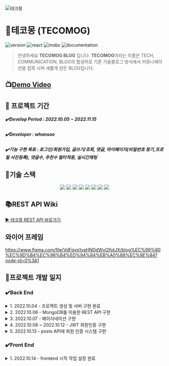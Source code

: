 ![테크몽](https://user-images.githubusercontent.com/98297436/195282182-3e444093-7c03-4191-8625-ce201113d410.gif)

# 🦄테코몽 (TECOMOG)

![version](<https://img.shields.io/badge/version-0.1.0-red>)   ![react](<https://img.shields.io/badge/react-16.13.1-yellow>)   ![mobx](<https://img.shields.io/badge/mobx-5.15.5-blueviolet>)  ![documentation](<https://img.shields.io/badge/documentation-yes-ff69b4>)

>안녕하세요 **TECOMOG BLOG** 입니다.
>**TECOMOG**이라는 이름은 TECH, COMMUNICATION, BLOG의 합성어로 기존 기술블로그 방식에서 커뮤니케이션을 접목 시켜 새롭게 만든 BLOG입니다.
> 



## 📺[Demo Video](https://www.youtube.com/) 



## 📆 프로젝트 기간

##### ✔️Develop Period : 2022.10.05 ~ 2022.11.15

##### ✔️Developer : whansoo

##### ✔️기능 구현 목표 : 로그인/회원가입, 글쓰기/조회, 댓글, 마이페이지(비밀번호 찾기,프로필 사진등록), 댓글수, 추천수 필터적용, 실시간채팅

## 🔨기술 스택
<div align="center">
  <img src="https://img.shields.io/badge/React-61DAFB?style=for-the-badge&logo=React&logoColor=white">
  <img src="https://img.shields.io/badge/Node.js-339933?style=for-the-badge&logo=Node.js&logoColor=white">
  <img src="https://img.shields.io/badge/Heroku-430098?style=for-the-badge&logo=Heroku&logoColor=white">
  <img src="https://img.shields.io/badge/Nodemon-76D04B?style=for-the-badge&logo=Nodemon&logoColor=white">
  <img src="https://img.shields.io/badge/Redux-764ABC?style=for-the-badge&logo=Redux&logoColor=white">
  <img src="https://img.shields.io/badge/Redux-Saga-999999?style=for-the-badge&logo=Redux-Saga&logoColor=white">
  <img src="https://img.shields.io/badge/MongoDB-47A248?style=for-the-badge&logo=MongoDB&logoColor=white">
  <img src="https://img.shields.io/badge/Koa-33333D?style=for-the-badge&logo=Koa&logoColor=white">
</div>

## 📚REST API Wiki
[▶ 테코몽 REST API 바로가기](https://github.com/whansoo/Blog-Project/wiki/%ED%85%8C%EC%BD%94%EB%AA%BD-REST-API)
## 와이어 프레임
https://www.figma.com/file/VdFqvp1yaHNDdWvI2fotJX/blog%EC%99%80%EC%9D%B4%EC%96%B4%ED%94%84%EB%A0%88%EC%9E%84?node-id=0%3A1
## 📌프로젝트 개발 일지
### ✔️Back End
<details>
    <summary>1. 2022.10.04 - 프로젝트 생성 및 서버 구현 완료</summary></br>
   
- Node.js 사용 : Node.js는 자바스크립트 런타임 환경으로서 서버를 구현 할 수 있다. 그 덕에 이 자바스크립트 언어 한가지로 프론트엔드, 백엔드 모두 개발 할 수 있다.
- Koa 사용 : Node.js 환경에서 웹 서버를 구축할 때는 보통 Express, Hapi, Koa 등의 웹 프레임워크를 사용하는데 나는 koa를 선택 했다. 그 이유는 Express는 미들웨어, 라우팅, 템플릿, 파일 호스팅 등과 같은 다양한 기능이 자체적으로 내장되어 있는 반면, Koa는 미들웨어 기능만 갖추고 있으며 나머지는 다른 라이브러리를 적용하여 사용한다. 즉, Koa는 우리가 필요한 기능들만 붙여서 서버를 만들 수 있기 때문에 Express보다 훨씬 가볍다. 그리고  Koa는 async/await 문법을 정식으로 지원하기 때문에 비동기 작업을 더 편하게 관리할 수 있다.
- ESLint와 Prettier 적용 : ESLint는 문법 검사 도구이고, Prettier는 코드 스타일 자동 정리 도구이다.ESLint는 코드를 작성할 때 실수를 하면 에러 혹은 경고 메시지를 VS Code 에디터에서 바로 확인할 수 있게 해준다. Prettier는 가독성을 위하여 들여쓰기를 해주거나 세미클론등 자동으로 코드 정리를 해준다.
- nodemon 사용 : 서버 코드를 변경할 때마다 nodemon이라는 도구를 사용하면 서버를 자동으로 재시작해 준다.
- MongoDB 사용 : 서버를 개발할 때 데이터베이스를 사용하면 웹 서비스에서 사용되는 데이터를 저장하고, 효율적으로 조회하거나 수정할 수 있다. 기존에는 MySQL, OracleDB 같은 관계형 데이터베이스를 자주 사용했는데 분명 한계가 존재하고 이 때문에 나는 MongoDB를 선택 했다.
- esm 사용 : esm을 사용하면 import/export 문법을 사용 할 수 있다.이 문법을 사용하면 VS Code에서 자동 완성을 통해 모듈을 자동으로 쉽게 불러올 수 있고 코드도 더욱 깔끔해진다. 
 </details>

<details>
    <summary>2. 2022.10.06 - MongoDB를 이용한 REST API 구현</summary></br>
    
- MongoDB 초기설정 : mongoose와 dotenv 설치 dotenv는 환경변수들을 파일에 넣고 사용할 수 있게 하는 개발 도구이다. mongoose를 사용하여 MongoDB에 접속할 때, 서버에 주소나 계정 및 비밀번호가 필요할 경우도 있다. 이렇게 민감하거나 환경별로 달라질 수 있는 값은 코드 안에 직접 작성하지 않고, 환경변수로 설정하는 것이 좋다.
- mongoose로 서버와 DB 연결 : 연결할 때는 mongoose의 connect 함수를 사용한다.
- mongoose 스키마와 모델 적용 : 스키마는 컬렉션에 들어가는 문서 내부의 각 필드가 어떤 형식으로 되어 있는지 정의하는 객체이고. 이와 달리 모델은 스키마를 사용하여 만드는 인스턴스로, 데이터베이스에서 실제 작업을 처리할 수 있는 함수들을 지니고 있는 객체이다.
- MongDB Compass설치 : MongoDB를 위한 GUI 프로그램으로, 데이터베이스를 쉽게 조회하고 수정할 수 있다.
- REST API 구현 : Postman을 설치하여 CRUD가 제대로 동작되는지 확인 할 수 있다. async/await 문법으로 데이터베이스 저장 요청을 완료할 때까지 await를 사용하여 대기할 수 있다.또한, await를 사용할 때는 try/catch 문으로 오류를 처리해야 한다.
- Request Body 검증 : 글을 작성 할 때는 title, body, tags값을 모두 전달 받아야 한다.그리고 클라이언트가 값을 빼먹었을 때는 400 오류가 발생해야 한다. 이를 수월하게 해주기 위해 joi라는 라이브러리를 설치한다.joi를 사용하여 ctx.request.body를 검증하고 검증하고 나서 검증 실패인 경우 에러 처리를 해준다. 
</details>

<details>
    <summary>3. 2022.10.07 - 페이지네이션 구현</summary></br>
    
- 작성된 글들은 역순으로 적용 : sort함수를 사용하고 파라미터 안에는 1이나 -1로 설정하여 오름차순, 내림차순으로 정렬한다. 현재 내림차순으로 하고싶으니 -1로 설정한다.
- 보이는 개수 제한 : limit()함수를 사용하고, 파라미터에는 제한할 숫자를 넣으면 된다.10개를 제한 하고 싶으니 10으로 설정한다.
- 페이지 기능 구현 : skip함수에 파라미터로 10을 넣어 주면, 처음 10개를 제외하고 그다음 데이터를 불러온다. 그래서 skip함수의 파라미터에는 (page - 1) * 10을 넣어주면 10씩 증가할 때마다 1페이지씩 넘어간다.page값은 query에서 받아온다.이 값이 없으면 page값을 1로 간주한다.
- 마지막 페이지 번호 구현 :  Last-Page라는 커스텀 HTTP 헤더를 설정하고, 이 값이 제대로 나타나는지 Postman을 이용하여 확인 한다.
- 내용 길이 제한 : body의 길이가 200자 이상이면 뒤에 '…' 을 붙이고 문자열을 자르는 기능을 구현.find()를 통해 조회한 데이터는 mongoose 문서 인스턴스의 형태이므로 데이터를 바로 변형할 수 없다. 그 대신 toJSON() 함수를 실행하여 JSON 형태로 변환해야 한다.
</details>

<details>
    <summary>4. 2022.10.08 ~ 2022.10.12 - JWT 회원인증 구현</summary></br>
    
- JWT : JWT는 데이터가 JSON으로 이루어져 있는 토큰을 의미한다. 두 개체가 서로 안전하게 정보를 주고받을 수 있도록 정의된 기술이다.
- 토큰 기반 인증 시스템 사용 : 토큰은 로그인 이후 서버가 만들어 주는 문자열 이다. 해당 문자열 안에는 사용자의 로그인 정보가 들어 있고, 해당 정보가 서버에서 발급 되었음을 증명하는 서명이 있다. 서버에서 만들어 준 토큰은 서명이 있기 때문에 무결성이 보장 된다. 토큰 기반 인증 시스템의 장점은 서버에서 사용자 로그인 정보를 기억하기 위해 사용하는 리소스가 적다는 것이고 사용자 쪽에서 로그인 상태를 지닌 토큰을 가지고 있으므로 서버의 확장성이 매우 높다.
- 토큰 기반 인증 시스템 사용한 이유 : 인증 시스템을 구현하기 간편하고 사용자들의 인증 상태를 관리 하기도 쉽기 때문이다.
- user스키마/모델 구현 : 비밀번호를 데이터베이스에 저장할 때 그냥 텍스트로 저장하면 보안상 위험하여 bcrypt라는 라이브러리를 사용하여 저장한다.
- 회원가입 구현 : findByUsername 스태틱 메서드를 사용하여 기존에 해당 username이 존재하는지 확인. setPassword인스턴스 함수를 사용하여 비밀번호를 설정.
- hashedPassword 지우기 : JSON으로 변환한 후 delete를 통해 필드를 지움.
- 로그인 구현 : username, password값이 제대로 입력 되지 않으면 에러로 처리하고 findByUsername을 통해 사용자를 찾는다 만약 사용자 데이터가 없으면 에러로 처리한다. 계정이 있다면 checkPassword를 통해 비밀번호를 검사하고 성공 했을 때는 계정을 응답 한다.
- 비밀키 설정 : 우선 JWT토큰을 만들기 위해 jsonwebtoken이라는 모듈을 설치한다. .env 파일을 열어서 JWT토큰을 만들 때 사용할 비밀키를 입력 해야 한다. 이 비밀키는 JWT토큰의 서명을 만드는 과정에서 사용된다.
- 토큰 발급 하기 : 회원가입과 로그인에 성공했을 때 토큰을 사용자에게 전달 해야 한다. 두 가지의 방법이 있는데  첫번째 방법은 localStorage 혹은 sessionStorage에 담아서 사용하고 두번째 방법은 브라우저의 쿠키에 담아서 사용하는 방법이다.localStorage 혹은 sessionStorage에 토큰을 담으면 사용하기가 매우 편리하고 구현하기도 쉽다. 하지만 만약 누군가가 페이지에 악성 스크립트를 삽입한다면 쉽게 토큰을 탈취할 수 있다.
쿠키에 담아도 같은 문제가 발생할 수 있지만, httpOnly라는 속성을 활성화하면 자바스크립트를 통해 쿠키를 조회할 수 없으므로 악성 스크립트로부터 안전 하다. 그 대신 CSRF(Cross Site Request Forgery)라는 공격에 취약해질 수 있다.여기서는 사용자 토큰을 쿠키에 담아서 사용한다.
- 토큰 검증하기 : if ,try catch구문을 통해 사용자의 토큰을 확인한 후 검증하는 작업을 한다.
- 로그아웃 구현 : 쿠키를 지운다.
</details>

<details>
    <summary>5. 2022.10.13 - posts API에 회원 인증 시스템 구현</summary></br>

- post 스키마 수정 : post스키마 안에 id와 username을 넣어 수정해준다.
- 로그인 한 후 API 사용 가능 : checkLoggedIn이라는 미들웨어를 만들어서 로그인을 해야만 블로그 글쓰기, 수정, 삭제가 가능 하도록 구현한다. 그리고 라우터에 사용한다.
- 글 작성시 사용자 정보 넣기 : 로그인된 사용자만 글을 작성할 수 있게 했으니, 글 작성 할때 사용자 정보를 넣어서 데이터 베이스에 저장 한다.
- 글 수정 및 삭제 권한 확인 : findById로 id가 포함된 포스트를 찾은 후 ctx.state에 담는다. 포스트가 존재하지 않을 때 404(Not Found)에러를 보낸다. checkOwnPost 미들웨어는 id로 찾은 포스트가 로그인 중인 사용자가 작성한 포스트인지 확인 해 준다. 만약 사용자의 포스트가 아니라면 403에러를 보낸다.
- username/tags로 필터링 하기 : 특정 사용자가 작성한 포스트만 조회하거나 특정 태그가 있는 포스트만 조회 가능.
</details>

### ✔️Front End
<details>
    <summary>1. 2022.10.14 - frontend 시작 작업 설정 완료</summary></br>

- frontend 시작 : react 프로젝트 생성, 자동 import 기능을 할 수 있게 jsconfig.json 파일을 생성
- 라우터 적용 : react-router-dom 라이브러리 설치, index.js에 BrowserRouter로 App을 감싼다.그리고 App.js에서 Route를 이용하여 각 라우트의 경로를 지정한다.
- 스타일 설정 : styled-components 설치한다. styled-components는 컴포넌트 기반으로 CSS를 작성할 수 있게 도와주는 라이브러리이다. 장점은 Scss라이브러리 설치 없이 Scss 문법을 사용할 수 있다.자유로운 CSS 커스텀 컴포넌트를 만들 수 있다.컴포넌트의 props를 참조할 수 있으며, props의 값에 따라 스타일을 다르게 코딩 할 수 있다.
- 리덕스 적용 : redux 라이브러리 설치 한다. redux는 상태관리를 하는 라이브러리 이고 장점은 1.state를 쉽게 관리할 수 있다. 2. 웹사이트의 상태를 어디서 관리할지 고민하지 않아도 된다. 3. 어떤 액션이 취해졌고, 어떤 데이터가 어떻게 변경되었는지 쉽게 알 수 있다. 이런 것들을 떠나서 리덕스를 배워보니 편하고 취향에 맞아서 계속 사용 하게 되는 것 같다.
- 리덕스 사가 적용 : 리덕스 사가 장점은 1.비동기 작업을 할 때 기존 요청을 취소 처리 할 수 있다. 2.특정 액션이 발생했을 때 이에 따라 다른 액션이 디스패치되게끔 하거나, 자바스크립트 코드를 실행 할 수 있다. 3. 웹소켓을 사용하는 경우 Channel 이라는 기능을 사용하여 더욱 효율적으로 코드를 관리 할 수 있다. 4.API 요청이 실패했을 때 재요청하는 작업을 할 수 있다.
</details>